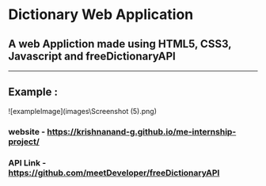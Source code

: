 # **Dictionary Web Application** 

## A web Appliction made using HTML5, CSS3, Javascript and freeDictionaryAPI

-------------------------------------------------------------------------

## Example :

![exampleImage](images\Screenshot (5).png)

### **website** - https://krishnanand-g.github.io/me-internship-project/ 

### **API Link** - https://github.com/meetDeveloper/freeDictionaryAPI
